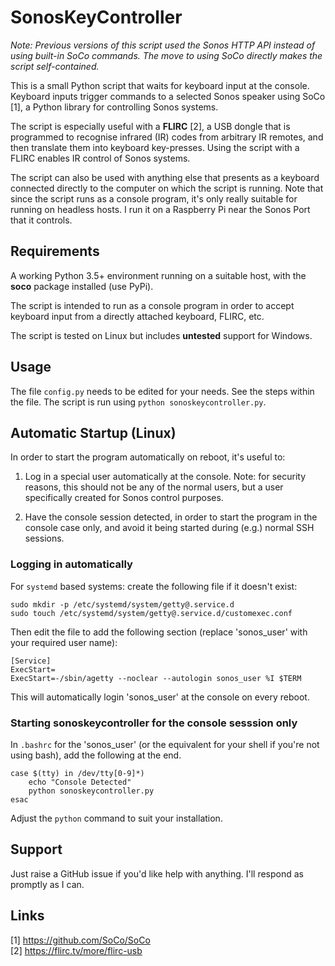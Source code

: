 # SonosKeyController

*Note: Previous versions of this script used the Sonos HTTP API instead of using built-in SoCo commands. The move to using SoCo directly makes the script self-contained.*

This is a small Python script that waits for keyboard input at the console. Keyboard inputs trigger commands to a selected Sonos speaker using SoCo [1], a Python library for controlling Sonos systems.

The script is especially useful with a **FLIRC** [2], a USB dongle that is programmed to recognise infrared (IR) codes from arbitrary IR remotes, and then translate them into keyboard key-presses. Using the script with a FLIRC enables IR control of Sonos systems.

The script can also be used with anything else that presents as a keyboard connected directly to the computer on which the script is running. Note that since the script runs as a console program, it's only really suitable for running on headless hosts. I run it on a Raspberry Pi near the Sonos Port that it controls.

## Requirements

A working Python 3.5+ environment running on a suitable host, with the **soco** package installed (use PyPi).

The script is intended to run as a console program in order to accept keyboard input from a directly attached keyboard, FLIRC, etc.

The script is tested on Linux but includes **untested** support for Windows.

## Usage

The file `config.py` needs to be edited for your needs. See the steps within the file. The script is run using `python sonoskeycontroller.py`.

## Automatic Startup (Linux)

In order to start the program automatically on reboot, it's useful to:

1. Log in a special user automatically at the console. Note: for security reasons, this should not be any of the normal users, but a user specifically created for Sonos control purposes.

2. Have the console session detected, in order to start the program in the console case only, and avoid it being started during (e.g.) normal SSH sessions.

### Logging in automatically

For `systemd` based systems: create the following file if it doesn't exist:

```
sudo mkdir -p /etc/systemd/system/getty@.service.d
sudo touch /etc/systemd/system/getty@.service.d/customexec.conf
```

Then edit the file to add the following section (replace 'sonos_user' with your required user name):

```
[Service]
ExecStart=
ExecStart=-/sbin/agetty --noclear --autologin sonos_user %I $TERM
```

This will automatically login 'sonos_user' at the console on every reboot.

### Starting sonoskeycontroller for the console sesssion only

In `.bashrc` for the 'sonos_user' (or the equivalent for your shell if you're not using bash), add the following at the end.

```
case $(tty) in /dev/tty[0-9]*)
    echo "Console Detected"
    python sonoskeycontroller.py
esac
```

Adjust the `python` command to suit your installation.

## Support

Just raise a GitHub issue if you'd like help with anything. I'll respond as promptly as I can.

## Links
[1] https://github.com/SoCo/SoCo \
[2] https://flirc.tv/more/flirc-usb
